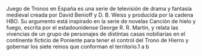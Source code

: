 Juego de Tronos en España es una serie de televisión de drama y fantasía medieval creada por David Benioff y D. B. Weiss y producida por la cadena HBO. Su argumento está inspirado en la serie de novelas Canción de hielo y fuego, escrita por el estadounidense George R. R. Martin, y relata las vivencias de un grupo de personajes de distintas casas nobiliarias en el continente ficticio de Poniente para tener el control del Trono de Hierro y gobernar los siete reinos que conforman el territorio.1
a
b
